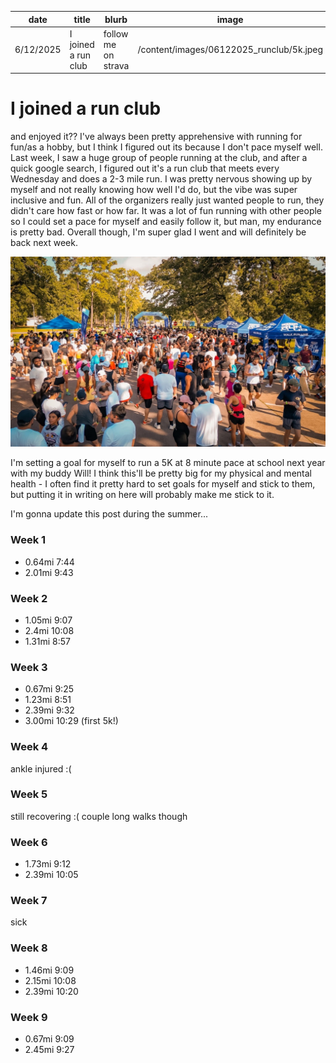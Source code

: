 | date      | title               | blurb               | image                                    |
| --------- | ------------------- | ------------------- | ---------------------------------------- |
| 6/12/2025 | I joined a run club | follow me on strava | /content/images/06122025_runclub/5k.jpeg |

# I joined a run club

and enjoyed it?? I've always been pretty apprehensive with running for fun/as a hobby, but I think I figured out its because I don't pace myself well. Last week, I saw a huge group of people running at the club, and after a quick google search, I figured out it's a run club that meets every Wednesday and does a 2-3 mile run. I was pretty nervous showing up by myself and not really knowing how well I'd do, but the vibe was super inclusive and fun. All of the organizers really just wanted people to run, they didn't care how fast or how far. It was a lot of fun running with other people so I could set a pace for myself and easily follow it, but man, my endurance is pretty bad. Overall though, I'm super glad I went and will definitely be back next week.

![5k](/content/images/06122025_runclub/5k.jpeg)

I'm setting a goal for myself to run a 5K at 8 minute pace at school next year with my buddy Will! I think this'll be pretty big for my physical and mental health - I often find it pretty hard to set goals for myself and stick to them, but putting it in writing on here will probably make me stick to it.

I'm gonna update this post during the summer...

### Week 1

-   0.64mi 7:44
-   2.01mi 9:43

### Week 2

-   1.05mi 9:07
-   2.4mi 10:08
-   1.31mi 8:57

### Week 3

-   0.67mi 9:25
-   1.23mi 8:51
-   2.39mi 9:32
-   3.00mi 10:29 (first 5k!)

### Week 4

ankle injured :(

### Week 5

still recovering :( couple long walks though

### Week 6

-   1.73mi 9:12
-   2.39mi 10:05

### Week 7

sick

### Week 8

-   1.46mi 9:09
-   2.15mi 10:08
-   2.39mi 10:20

### Week 9

-   0.67mi 9:09
-   2.45mi 9:27
